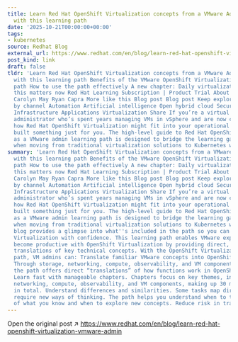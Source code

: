 ```yaml
---
title: Learn Red Hat OpenShift Virtualization concepts from a VMware Admin Background
  with this learning path
date: '2025-10-21T00:00:00+00:00'
tags:
- kubernetes
source: Redhat Blog
external_url: https://www.redhat.com/en/blog/learn-red-hat-openshift-virtualization-vmware-admin
post_kind: link
draft: false
tldr: 'Learn Red Hat OpenShift Virtualization concepts from a VMware Admin Background
  with this learning path Benefits of the VMware OpenShift Virtualization learning
  path How to use the path effectively A new chapter: Daily virtualization tasks Why
  this matters now Red Hat Learning Subscription | Product Trial About the authors
  Carolyn May Ryan Capra More like this Blog post Blog post Keep exploring Browse
  by channel Automation Artificial intelligence Open hybrid cloud Security Edge computing
  Infrastructure Applications Virtualization Share If you’re a virtual machine (VM)
  administrator who’s spent years managing VMs in vSphere and are now considering
  how Red Hat OpenShift Virtualization might fit into your operational world, we’ve
  built something just for you. The high-level guide to Red Hat OpenShift Virtualization
  as a VMware admin learning path is designed to bridge the learning gap many face
  when moving from traditional virtualization solutions to Kubernetes workflows.'
summary: 'Learn Red Hat OpenShift Virtualization concepts from a VMware Admin Background
  with this learning path Benefits of the VMware OpenShift Virtualization learning
  path How to use the path effectively A new chapter: Daily virtualization tasks Why
  this matters now Red Hat Learning Subscription | Product Trial About the authors
  Carolyn May Ryan Capra More like this Blog post Blog post Keep exploring Browse
  by channel Automation Artificial intelligence Open hybrid cloud Security Edge computing
  Infrastructure Applications Virtualization Share If you’re a virtual machine (VM)
  administrator who’s spent years managing VMs in vSphere and are now considering
  how Red Hat OpenShift Virtualization might fit into your operational world, we’ve
  built something just for you. The high-level guide to Red Hat OpenShift Virtualization
  as a VMware admin learning path is designed to bridge the learning gap many face
  when moving from traditional virtualization solutions to Kubernetes workflows. This
  blog provides a glimpse into what''s included in the path so you can take on OpenShift
  Virtualization with confidence. This learning path enables VMware experts to quickly
  become productive with OpenShift Virtualization by providing direct, chapter-based
  translations of key technical concepts. With the OpenShift Virtualization learning
  path, VM admins can: Translate familiar VMware concepts into OpenShift paradigms.
  Through storage, networking, compute, observability, and VM component chapters,
  the path offers direct “translations” of how functions work in OpenShift Virtualization.
  Learn fast with manageable chapters. Chapters focus on key themes, including storage,
  networking, compute, observability, and VM components, making up 30 minutes of content
  in total. Understand differences and similarities. Some tasks map directly; some
  require new ways of thinking. The path helps you understand when to take advantage
  of what you know and when to explore new concepts. Reduce risk in transition.'
---
```

Open the original post ↗ https://www.redhat.com/en/blog/learn-red-hat-openshift-virtualization-vmware-admin
